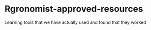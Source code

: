 # Rgronomist-approved-resources
Learning tools that we have actually used and found that they worked
